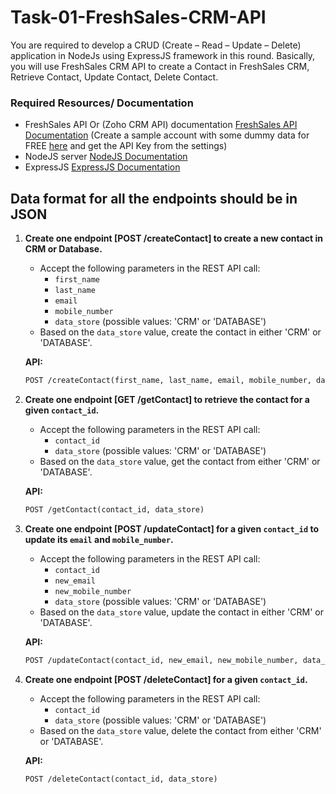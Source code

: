 # Task-01-FreshSales-CRM-API

You are required to develop a CRUD (Create – Read – Update – Delete) application in NodeJs using ExpressJS framework in this round. Basically, you will use FreshSales CRM API to create a Contact in FreshSales CRM, Retrieve Contact, Update Contact, Delete Contact.

### Required Resources/ Documentation

- FreshSales API Or (Zoho CRM API) documentation [FreshSales API Documentation](https://developer.freshsales.io/api/#create_contact) (Create a sample account with some dummy data for FREE [here](https://www.freshsales.io/signup) and get the API Key from the settings)
- NodeJS server [NodeJS Documentation](https://nodejs.org/en/docs/guides/getting-started-guide/)
- ExpressJS [ExpressJS Documentation](https://expressjs.com/)

## Data format for all the endpoints should be in JSON

1. **Create one endpoint [POST /createContact] to create a new contact in CRM or Database.**

   - Accept the following parameters in the REST API call:
     - `first_name`
     - `last_name`
     - `email`
     - `mobile_number`
     - `data_store` (possible values: 'CRM' or 'DATABASE')
   - Based on the `data_store` value, create the contact in either 'CRM' or 'DATABASE'.

   **API:**

   ```markdown
   POST /createContact(first_name, last_name, email, mobile_number, data_store)
   ```

2. **Create one endpoint [GET /getContact] to retrieve the contact for a given `contact_id`.**

   - Accept the following parameters in the REST API call:
     - `contact_id`
     - `data_store` (possible values: 'CRM' or 'DATABASE')
   - Based on the `data_store` value, get the contact from either 'CRM' or 'DATABASE'.

   **API:**

   ```markdown
   POST /getContact(contact_id, data_store)
   ```

3. **Create one endpoint [POST /updateContact] for a given `contact_id` to update its `email` and `mobile_number`.**

   - Accept the following parameters in the REST API call:
     - `contact_id`
     - `new_email`
     - `new_mobile_number`
     - `data_store` (possible values: 'CRM' or 'DATABASE')
   - Based on the `data_store` value, update the contact in either 'CRM' or 'DATABASE'.

   **API:**

   ```markdown
   POST /updateContact(contact_id, new_email, new_mobile_number, data_store)
   ```

4. **Create one endpoint [POST /deleteContact] for a given `contact_id`.**

   - Accept the following parameters in the REST API call:
     - `contact_id`
     - `data_store` (possible values: 'CRM' or 'DATABASE')
   - Based on the `data_store` value, delete the contact from either 'CRM' or 'DATABASE'.

   **API:**

   ```markdown
   POST /deleteContact(contact_id, data_store)
   ```
